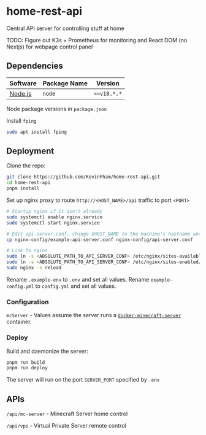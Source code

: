 # home-rest-api

Central API server for controlling stuff at home

TODO: Figure out K3s + Prometheus for monitoring and React DOM (no Nextjs) for webpage control panel

## Dependencies

| Software | Package Name | Version |
| ------------- | ------------- | ------------- |
| [Node.js](https://nodejs.org/en) | `node` | `>=v18.*.*` |

Node package versions in `package.json`

Install `fping`

```bash
sudo apt install fping
```

## Deployment

Clone the repo:

```bash
git clone https://github.com/KevinFham/home-rest-api.git
cd home-rest-api
pnpm install
```

Set up nginx proxy to route `http://<HOST_NAME>/api` traffic to port `<PORT>`

```bash
# Startup nginx if it isn't already
sudo systemctl enable nginx.service
sudo systemctl start nginx.service

# Edit api-server.conf, change $HOST_NAME to the machine's hostname and $PORT to the port that this server will listen to
cp nginx-config/example-api-server.conf nginx-config/api-server.conf

# Link to nginx
sudo ln -s <ABSOLUTE_PATH_TO_API_SERVER_CONF> /etc/nginx/sites-available/
sudo ln -s <ABSOLUTE_PATH_TO_API_SERVER_CONF> /etc/nginx/sites-enabled/
sudo nginx -s reload 
```

Rename `.example-env` to `.env` and set all values. Rename `example-config.yml` to `config.yml` and set all values.

### Configuration

`mcServer` - Values assume the server runs a [`docker-minecraft-server`](https://github.com/itzg/docker-minecraft-server) container.

### Deploy

Build and daemonize the server:

```bash
pnpm run build
pnpm run deploy
```

The server will run on the port `SERVER_PORT` specified by `.env`

## APIs

`/api/mc-server` - Minecraft Server home control

`/api/vps` - Virtual Private Server remote control
